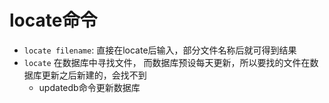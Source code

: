 # locate命令

- `locate filename`: 直接在locate后输入，部分文件名称后就可得到结果
- `locate` 在数据库中寻找文件， 而数据库预设每天更新，所以要找的文件在数据库更新之后新建的，会找不到
  - updatedb命令更新数据库